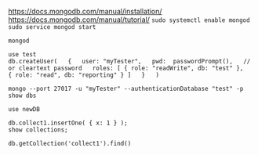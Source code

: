 https://docs.mongodb.com/manual/installation/  
https://docs.mongodb.com/manual/tutorial/
`sudo systemctl enable mongod`  
`sudo service mongod start`  

`mongod`  

`use test`  
`db.createUser(  
  {  
    user: "myTester",  
    pwd:  passwordPrompt(),   // or cleartext password  
    roles: [ { role: "readWrite", db: "test" },  
             { role: "read", db: "reporting" } ]  
  }  
)`  

`mongo --port 27017 -u "myTester" --authenticationDatabase "test" -p`  
`show dbs`  

`use newDB`  

`db.collect1.insertOne( { x: 1 } );`  
`show collections;`  

`db.getCollection('collect1').find()`  
